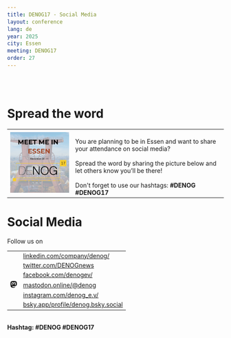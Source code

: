 ```yaml
---
title: DENOG17 - Social Media
layout: conference
lang: de
year: 2025
city: Essen
meeting: DENOG17
order: 27
---
```


<br /> 
<br /> 

# Spread the word
<table border=0>
<tr>
 <td><img width="250px" src="/images/meetings/denog17/DENOG17_MeetMeInEssen.png" /></td>
 <td style="vertical-align: top"><br />You are planning to be in Essen and want to share your attendance on social media? <br /><br />
Spread the word by sharing the picture below and let others know you’ll be there!<br /><br />
Don't forget to use our hashtags: <b>#DENOG #DENOG17</b></td>
</tr>
</table>


# Social Media 

Follow us on

<table border=0>
<tr>
 <td><a href="https://www.linkedin.com/company/denog/" title="LinkedIn" target="_new"><i class="ion-social-linkedin" target="_new"></i></a></td>
 <td><a href="https://www.linkedin.com/company/denog/" title="LinkedIn" target="_new">linkedin.com/company/denog/</a></td>
</tr>
<tr>
  <td><a href="https://twitter.com/DENOGnews" title="Twitter" target="_new"><i class="ion-social-twitter" target="_new"></i></a></td>
  <td><a href="https://twitter.com/DENOGnews" title="Twitter" target="_new">twitter.com/DENOGnews</a></td>
</tr>
<tr>
  <td><a href="https://www.facebook.com/denogev/" title="Facebook" target="_new"><i class="ion-social-facebook"></i></a></td>
  <td><a href="https://www.facebook.com/denogev/" title="Facebook" target="_new">facebook.com/denogev/</a></td>
</tr>
<tr>
  <td><a href="https://mastodon.online/@denog" title="Mastodon" target="_new" rel="me"><svg xmlns="http://www.w3.org/2000/svg" width="16" height="16" fill="currentColor" class="bi bi-mastodon" viewBox="0 0 16 16"><path d="M11.19 12.195c2.016-.24 3.77-1.475 3.99-2.603.348-1.778.32-4.339.32-4.339 0-3.47-2.286-4.488-2.286-4.488C12.062.238 10.083.017 8.027 0h-.05C5.92.017 3.942.238 2.79.765c0 0-2.285 1.017-2.285 4.488l-.002.662c-.004.64-.007 1.35.011 2.091.083 3.394.626 6.74 3.78 7.57 1.454.383 2.703.463 3.709.408 1.823-.1 2.847-.647 2.847-.647l-.06-1.317s-1.303.41-2.767.36c-1.45-.05-2.98-.156-3.215-1.928a3.614 3.614 0 0 1-.033-.496s1.424.346 3.228.428c1.103.05 2.137-.064 3.188-.189zm1.613-2.47H11.13v-4.08c0-.859-.364-1.295-1.091-1.295-.804 0-1.207.517-1.207 1.541v2.233H7.168V5.89c0-1.024-.403-1.541-1.207-1.541-.727 0-1.091.436-1.091 1.296v4.079H3.197V5.522c0-.859.22-1.541.66-2.046.456-.505 1.052-.764 1.793-.764.856 0 1.504.328 1.933.983L8 4.39l.417-.695c.429-.655 1.077-.983 1.934-.983.74 0 1.336.259 1.791.764.442.505.661 1.187.661 2.046v4.203z"/></svg></a></td>
  <td><a href="https://mastodon.online/@denog" title="Mastodon" target="_new" rel="me">mastodon.online/@denog</a></td>
</tr>
<tr>
  <td><a href="https://www.instagram.com/denog_e.v/" title="Instagram" target="_new"><i class="ion-social-instagram" target="_new"></i></a></td>
  <td><a href="https://www.instagram.com/denog_e.v/" title="Instagram" target="_new">instagram.com/denog_e.v/</a></td>
</tr>
<tr>
  <td><a href="https://bsky.app/profile/denog.bsky.social" title="bsky.app" target="_new"><i class="ion-social-bsky" target="_new"></i></a></td>
  <td><a href="https://bsky.app/profile/denog.bsky.social" title="bsky.app" target="_new">bsky.app/profile/denog.bsky.social</a></td>
</tr>
</table>

<br />
<b>Hashtag: #DENOG #DENOG17</b>




